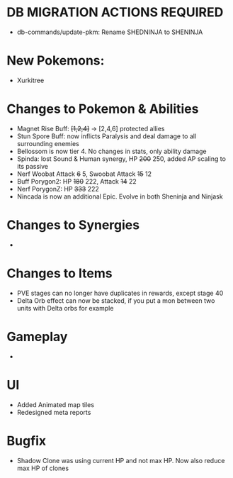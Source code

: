 # DB MIGRATION ACTIONS REQUIRED

- db-commands/update-pkm: Rename SHEDNINJA to SHENINJA

# New Pokemons:

- Xurkitree

# Changes to Pokemon & Abilities

- Magnet Rise Buff: ~~[1,2,4]~~ -> [2,4,6] protected allies
- Stun Spore Buff: now inflicts Paralysis and deal damage to all surrounding enemies
- Bellossom is now tier 4. No changes in stats, only ability damage
- Spinda: lost Sound & Human synergy, HP ~~200~~ 250, added AP scaling to its passive
- Nerf Woobat Attack ~~6~~ 5, Swoobat Attack ~~15~~ 12
- Buff Porygon2: HP ~~180~~ 222, Attack ~~14~~ 22
- Nerf PorygonZ: HP ~~333~~ 222
- Nincada is now an additional Epic. Evolve in both Sheninja and Ninjask

# Changes to Synergies

-

# Changes to Items

- PVE stages can no longer have duplicates in rewards, except stage 40
- Delta Orb effect can now be stacked, if you put a mon between two units with Delta orbs for example

# Gameplay

-

# UI

- Added Animated map tiles
- Redesigned meta reports

# Bugfix

- Shadow Clone was using current HP and not max HP. Now also reduce max HP of clones
